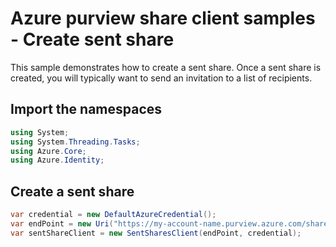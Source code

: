 # Azure purview share client samples - Create sent share

This sample demonstrates how to create a sent share. Once a sent share is created, you will typically want to send an invitation to a list of recipients.

## Import the namespaces

```C# Snippet:SentSharesClientSample_ImportNamespaces
using System;
using System.Threading.Tasks;
using Azure.Core;
using Azure.Identity;
```

## Create a sent share

```C# Snippet:SentSharesClientSample_CreateSentSharesClient
var credential = new DefaultAzureCredential();
var endPoint = new Uri("https://my-account-name.purview.azure.com/share");
var sentShareClient = new SentSharesClient(endPoint, credential);
```
